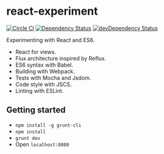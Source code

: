 # react-experiment
[![Circle CI](https://circleci.com/gh/Lugribossk/react-experiment.svg?style=shield)](https://circleci.com/gh/Lugribossk/react-experiment)
[![Dependency Status](https://david-dm.org/Lugribossk/react-experiment.svg)](https://david-dm.org/Lugribossk/react-experiment)
[![devDependency Status](https://david-dm.org/Lugribossk/react-experiment/dev-status.svg)](https://david-dm.org/Lugribossk/react-experiment#info=devDependencies)

Experimenting with React and ES6.

- React for views.
- Flux architecture inspired by Reflux.
- ES6 syntax with Babel.
- Building with Webpack.
- Tests with Mocha and Jsdom.
- Code style with JSCS.
- Linting with ESLint.

## Getting started

- `npm install -g grunt-cli`
- `npm install`
- `grunt dev`
- Open `localhost:8080`